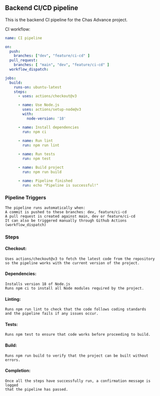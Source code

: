 ## Backend CI/CD pipeline

This is the backend CI pipeline for the Chas Advance project.

CI workflow:
```yaml
name: CI pipeline

on:
  push:
    branches: ["dev", "feature/ci-cd" ]
  pull_request:
    branches: [ "main", "dev", "feature/ci-cd" ]
  workflow_dispatch:

jobs:
  build:
    runs-on: ubuntu-latest
    steps:
      - uses: actions/checkout@v3

      - name: Use Node.js
        uses: actions/setup-node@v3
        with:
          node-version: '18'

      - name: Install dependencies
        run: npm ci
      
      - name: Run lint
        run: npm run lint

      - name: Run tests
        run: npm test

      - name: Build project
        run: npm run build

      - name: Pipeline finished
        run: echo "Pipeline is successful!"

```    
### Pipeline Triggers
    The pipeline runs automatically when:
    A commit is pushed to these branches: dev, feature/ci-cd
    A pull request is created against main, dev or feature/ci-cd
    It can also be triggered manually through Github Actions (workflow_dispatch)

### Steps

#### Checkout:
    Uses actions/checkout@v3 to fetch the latest code from the repository
    so the pipeline works with the current version of the project.

#### Dependencies: 
    Installs version 18 of Node.js
    Runs npm ci to install all Node modules required by the project.

#### Linting:
    Runs npm run lint to check that the code follows coding standards
    and the pipeline fails if any issues occur.

#### Tests:
    Runs npm test to ensure that code works before proceeding to build.

#### Build:
    Runs npm run build to verify that the project can be built without errors.

#### Completion:    
    Once all the steps have successfully run, a confirmation message is logged
    that the pipeline has passed.





